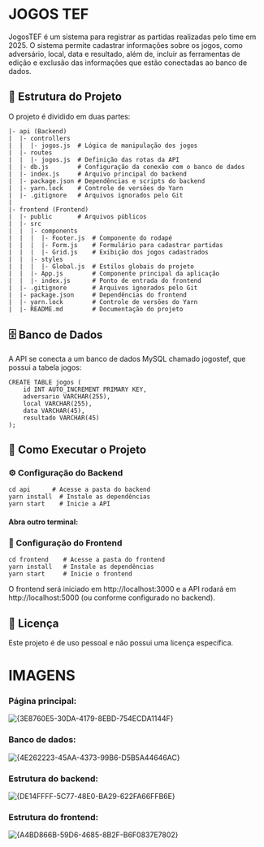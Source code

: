 <h1>JOGOS TEF</h1>

<p>JogosTEF é um sistema para registrar as partidas realizadas pelo time em 2025. O sistema permite cadastrar informações sobre os jogos, como adversário, 
local, data e resultado, além de, incluir as ferramentas de edição e exclusão das informações que estão conectadas ao banco de dados.</p>

<h2>📁 Estrutura do Projeto</h2>

<p>O projeto é dividido em duas partes:</p>

```
|- api (Backend)
|  |- controllers
|  |  |- jogos.js  # Lógica de manipulação dos jogos
|  |- routes
|  |  |- jogos.js  # Definição das rotas da API
|  |- db.js        # Configuração da conexão com o banco de dados
|  |- index.js     # Arquivo principal do backend
|  |- package.json # Dependências e scripts do backend
|  |- yarn.lock    # Controle de versões do Yarn
|  |- .gitignore   # Arquivos ignorados pelo Git
|
|- frontend (Frontend)
|  |- public       # Arquivos públicos
|  |- src
|  |  |- components
|  |  |  |- Footer.js  # Componente do rodapé
|  |  |  |- Form.js    # Formulário para cadastrar partidas
|  |  |  |- Grid.js    # Exibição dos jogos cadastrados
|  |  |- styles
|  |  |  |- Global.js  # Estilos globais do projeto
|  |  |- App.js        # Componente principal da aplicação
|  |  |- index.js      # Ponto de entrada do frontend
|  |- .gitignore       # Arquivos ignorados pelo Git
|  |- package.json     # Dependências do frontend
|  |- yarn.lock        # Controle de versões do Yarn
|  |- README.md        # Documentação do projeto
```

<h2>🗄 Banco de Dados</h2>

<p>A API se conecta a um banco de dados MySQL chamado jogostef, que possui a tabela jogos:</p>

```
CREATE TABLE jogos (
    id INT AUTO_INCREMENT PRIMARY KEY,
    adversario VARCHAR(255),
    local VARCHAR(255),
    data VARCHAR(45),
    resultado VARCHAR(45)
);
```

<h2>🚀 Como Executar o Projeto</h2>

<h3>⚙️ Configuração do Backend</h3>

```
cd api      # Acesse a pasta do backend
yarn install  # Instale as dependências
yarn start    # Inicie a API
```

<h4>Abra outro terminal:</h4>

<h3>🎨 Configuração do Frontend</h3>

```
cd frontend    # Acesse a pasta do frontend
yarn install   # Instale as dependências
yarn start     # Inicie o frontend
```

<p>O frontend será iniciado em http://localhost:3000 e a API rodará em http://localhost:5000 (ou conforme configurado no backend).</p>

<h2>📜 Licença</h2>

<p>Este projeto é de uso pessoal e não possui uma licença específica.</p>

<h1>IMAGENS</h1>

<h3>Página principal:</h3>

![{3E8760E5-30DA-4179-8EBD-754ECDA1144F}](https://github.com/user-attachments/assets/61d1d9c4-b68b-47b2-bd93-88fbe1696ce9)

<h3>Banco de dados:</h3>

![{4E262223-45AA-4373-99B6-D5B5A44646AC}](https://github.com/user-attachments/assets/84874b16-32e3-4ff7-aef6-b71ece4092c3)

<h3>Estrutura do backend:</h3>

![{DE14FFFF-5C77-48E0-BA29-622FA66FFB6E}](https://github.com/user-attachments/assets/5fdee3ed-88e5-46bf-9181-831a727d8e74)

<h3>Estrutura do frontend:</h3>

![{A4BD866B-59D6-4685-8B2F-B6F0837E7802}](https://github.com/user-attachments/assets/0ddeb157-128e-4891-95b1-363cb48113cb)

